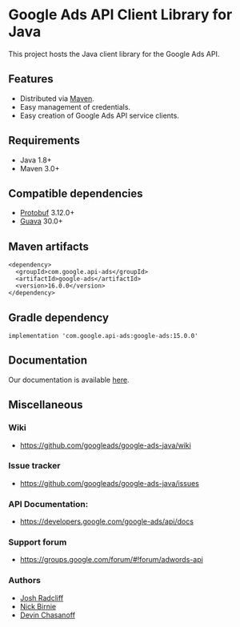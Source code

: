 # Google Ads API Client Library for Java

This project hosts the Java client library for the Google Ads API.

## Features

  * Distributed via [Maven](https://maven.apache.org/).
  * Easy management of credentials.
  * Easy creation of Google Ads API service clients.

## Requirements

  * Java 1.8+
  * Maven 3.0+

## Compatible dependencies

  * [Protobuf](https://github.com/protocolbuffers/protobuf) 3.12.0+
  * [Guava](https://github.com/google/guava) 30.0+

## Maven artifacts

    <dependency>
      <groupId>com.google.api-ads</groupId>
      <artifactId>google-ads</artifactId>
      <version>16.0.0</version>
    </dependency>

## Gradle dependency

    implementation 'com.google.api-ads:google-ads:15.0.0'

## Documentation

Our documentation is available [here](https://developers.google.com/google-ads/api/docs/client-libs/java).

## Miscellaneous

### Wiki

- https://github.com/googleads/google-ads-java/wiki

### Issue tracker

- https://github.com/googleads/google-ads-java/issues

### API Documentation:

- https://developers.google.com/google-ads/api/docs

### Support forum

- https://groups.google.com/forum/#!forum/adwords-api

### Authors

- [Josh Radcliff](https://github.com/jradcliff)
- [Nick Birnie](https://github.com/nwbirnie)
- [Devin Chasanoff](https://github.com/devchas)
